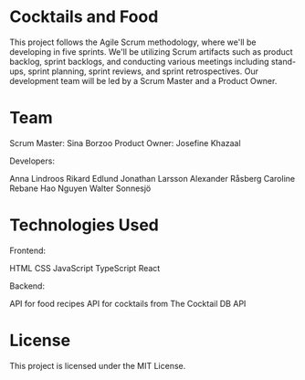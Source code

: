 # Cocktails and Food

This project follows the Agile Scrum methodology, where we'll be developing in five sprints. We'll be utilizing Scrum artifacts such as product backlog, sprint backlogs, and conducting various meetings including stand-ups, sprint planning, sprint reviews, and sprint retrospectives. Our development team will be led by a Scrum Master and a Product Owner.

# Team

Scrum Master: Sina Borzoo
Product Owner: Josefine Khazaal

Developers:

Anna Lindroos
Rikard Edlund
Jonathan Larsson
Alexander Råsberg
Caroline Rebane
Hao Nguyen
Walter Sonnesjö

# Technologies Used

Frontend:

HTML
CSS
JavaScript
TypeScript
React

Backend:

API for food recipes
API for cocktails from The Cocktail DB API

# License

This project is licensed under the MIT License.
